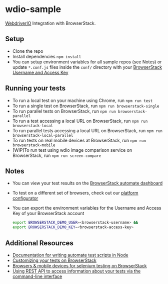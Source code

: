 # wdio-sample
[WebdriverIO](http://webdriver.io/) Integration with BrowserStack.

## Setup
* Clone the repo
* Install dependencies `npm install`
* You can setup environment variables for all sample repos (see Notes) or update `*.conf.js` files inside the `conf/` directory with your [BrowserStack Username and Access Key](https://www.browserstack.com/accounts/settings)

## Running your tests
- To run a local test on your machine using Chrome, run `npm run test`
- To run a single test on BrowserStack, run `npm run browserstack-single`
- To run parallel tests on BrowserStack, run `npm run browserstack-parallel`
- To run a test accessing a local URL on BrowserStack, run `npm run browserstack-local`
- To run parallel tests accessing a local URL on BrowserStack, run `npm run browserstack-local-parallel`
- To run tests on real mobile devices at BrowserStack, run `npm run browserstack-mobile`
- [WIP]To run test using wdio image comparison service on BrowserStack, run `npm run screen-compare`

## Notes
* You can view your test results on the [BrowserStack automate dashboard](https://automate.browserstack.com/dashboard/v2)
* To test on a different set of browsers, check out our [platform configurator](https://www.browserstack.com/automate/node#run-tests-on-desktop-mobile)
* You can export the environment variables for the Username and Access Key of your BrowserStack account
  
  ```sh
  export BROWSERSTACK_DEMO_USER=<browserstack-username> &&
  export BROWSERSTACK_DEMO_KEY=<browserstack-access-key>
  ```
  
## Additional Resources
* [Documentation for writing automate test scripts in Node](https://www.browserstack.com/automate/node)
* [Customizing your tests on BrowserStack](https://www.browserstack.com/automate/capabilities)
* [Browsers & mobile devices for selenium testing on BrowserStack](https://www.browserstack.com/list-of-browsers-and-platforms?product=automate)
* [Using REST API to access information about your tests via the command-line interface](https://www.browserstack.com/automate/rest-api)
